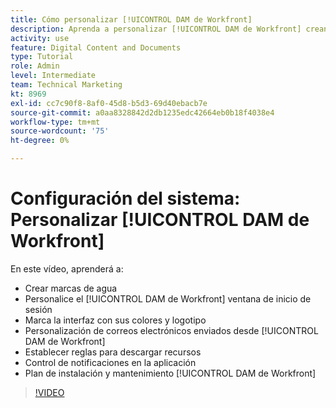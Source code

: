 ```yaml
---
title: Cómo personalizar [!UICONTROL DAM de Workfront]
description: Aprenda a personalizar [!UICONTROL DAM de Workfront] creando marcas de agua, personalizando el [!UICONTROL DAM] ventana de inicio de sesión, promoción de la marca de la interfaz y más.
activity: use
feature: Digital Content and Documents
type: Tutorial
role: Admin
level: Intermediate
team: Technical Marketing
kt: 8969
exl-id: cc7c90f8-8af0-45d8-b5d3-69d40ebacb7e
source-git-commit: a0aa8328842d2db1235edc42664eb0b18f4038e4
workflow-type: tm+mt
source-wordcount: '75'
ht-degree: 0%

---
```


# Configuración del sistema: Personalizar [!UICONTROL DAM de Workfront]

En este vídeo, aprenderá a:

* Crear marcas de agua
* Personalice el [!UICONTROL DAM de Workfront] ventana de inicio de sesión
* Marca la interfaz con sus colores y logotipo
* Personalización de correos electrónicos enviados desde [!UICONTROL DAM de Workfront]
* Establecer reglas para descargar recursos
* Control de notificaciones en la aplicación
* Plan de instalación y mantenimiento [!UICONTROL DAM de Workfront]

>[!VIDEO](https://video.tv.adobe.com/v/335232/?quality=12)
